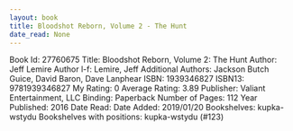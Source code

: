 ```yaml
---
layout: book
title: Bloodshot Reborn, Volume 2 - The Hunt
date_read: None
---
```


Book Id: 27760675
Title: Bloodshot Reborn, Volume 2: The Hunt
Author: Jeff Lemire
Author l-f: Lemire, Jeff
Additional Authors: Jackson Butch Guice, David   Baron, Dave Lanphear
ISBN: 1939346827
ISBN13: 9781939346827
My Rating: 0
Average Rating: 3.89
Publisher: Valiant Entertainment, LLC
Binding: Paperback
Number of Pages: 112
Year Published: 2016
Date Read: 
Date Added: 2019/01/20
Bookshelves: kupka-wstydu
Bookshelves with positions: kupka-wstydu (#123)

